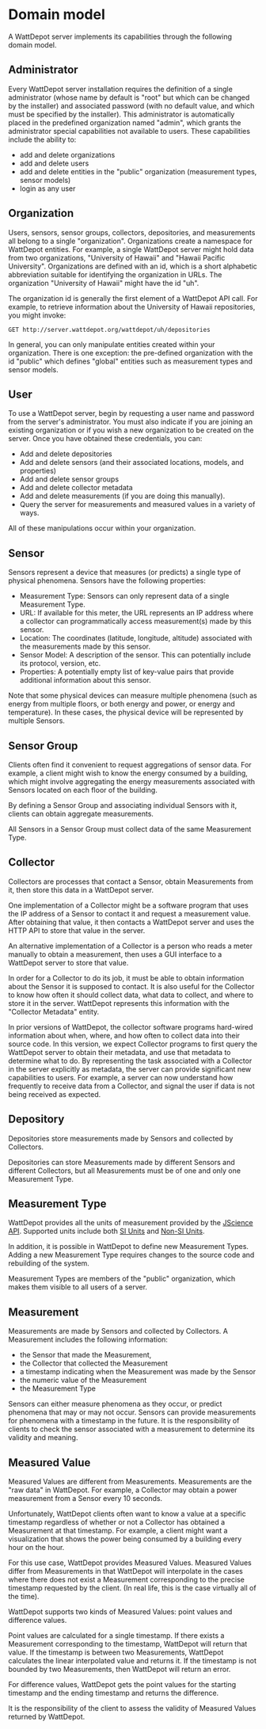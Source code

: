 # Domain model

A WattDepot server implements its capabilities through the following domain model.

## Administrator

Every WattDepot server installation requires the definition of a single administrator (whose name by default is "root" but which can be changed by the installer) and associated password (with no default value, and which must be specified by the installer). This administrator is automatically placed in the predefined organization named "admin", which grants the administrator special capabilities not available to users.  These capabilities include the ability to:

* add and delete organizations
* add and delete users
* add and delete entities in the "public" organization (measurement types, sensor models)
* login as any user

## Organization

Users, sensors, sensor groups, collectors, depositories, and measurements all belong to a single "organization".  Organizations create a namespace for WattDepot entities. For example, a single WattDepot server might hold data from two organizations, "University of Hawaii" and "Hawaii Pacific University". Organizations are defined with an id, which is a short alphabetic abbreviation suitable for identifying the organization in URLs. The organization "University of Hawaii" might have the id "uh".

The organization id is generally the first element of a WattDepot API call. For example, to retrieve information about the University of Hawaii repositories, you might invoke:

```
GET http://server.wattdepot.org/wattdepot/uh/depositories
```

In general, you can only manipulate entities created within your organization. There is one exception: the pre-defined organization with the id "public" which defines "global" entities such as measurement types and sensor models. 

## User

To use a WattDepot server, begin by requesting a user name and password from the server's administrator. You must also indicate if you are joining an existing organization or if you wish a new organization to be created on the server. Once you have obtained these credentials, you can:

* Add and delete depositories
* Add and delete sensors (and their associated locations, models, and properties)
* Add and delete sensor groups
* Add and delete collector metadata
* Add and delete measurements (if you are doing this manually).
* Query the server for measurements and measured values in a variety of ways.

All of these manipulations occur within your organization.


## Sensor

Sensors represent a device that measures (or predicts) a single type of physical phenomena. Sensors have the following properties:

* Measurement Type:  Sensors can only represent data of a single Measurement Type.
* URL: If available for this meter, the URL represents an IP address where a collector can programmatically access measurement(s) made by this sensor. 
* Location: The coordinates (latitude, longitude, altitude) associated with the measurements made by this sensor.
* Sensor Model: A description of the sensor. This can potentially include its protocol, version, etc.
* Properties: A potentially empty list of key-value pairs that provide additional information about this sensor.

Note that some physical devices can measure multiple phenomena (such as energy from multiple floors, or both energy and power, or energy and temperature).  In these cases, the physical device will be represented by multiple Sensors. 

## Sensor Group

Clients often find it convenient to request aggregations of sensor data. For example, a client might wish to know the energy consumed by a building, which might involve aggregating the energy measurements associated with Sensors located on each floor of the building.

By defining a Sensor Group and associating individual Sensors with it, clients can obtain aggregate measurements.

All Sensors in a Sensor Group must collect data of the same Measurement Type.

## Collector

Collectors are processes that contact a Sensor, obtain Measurements from it, then store this data in a WattDepot server.

One implementation of a Collector might be a software program that uses the IP address of a Sensor to contact it and request a measurement value.  After obtaining that value, it then contacts a WattDepot server and uses the HTTP API to store that value in the server.

An alternative implementation of a Collector is a person who reads a meter manually to obtain a measurement, then uses a GUI interface to a WattDepot server to store that value.

In order for a Collector to do its job, it must be able to obtain information about the Sensor it is supposed to contact. It is also useful for the Collector to know how often it should collect data, what data to collect, and where to store it in the server. WattDepot represents this information with the "Collector Metadata" entity.

In prior versions of WattDepot, the collector software programs hard-wired information about when, where, and how often to collect data into their source code. In this version, we expect Collector programs to first query the WattDepot server to obtain their metadata, and use that metadata to determine what to do.  By representing the task associated with a Collector in the server explicitly as metadata, the server can provide significant new capabilities to users. For example, a server can now understand how frequently to receive data from a Collector, and signal the user if data is not being received as expected.

## Depository

Depositories store measurements made by Sensors and collected by Collectors.

Depositories can store Measurements made by different Sensors and different Collectors, but all Measurements must be of one and only one Measurement Type.

## Measurement Type

WattDepot provides all the units of measurement provided by the [JScience API](http://www.unitsofmeasurement.org/). Supported units include both [SI Units](http://jscience.org/api/javax/measure/unit/SI.html) and [Non-SI Units](http://jscience.org/api/javax/measure/unit/NonSI.html).

In addition, it is possible in WattDepot to define new Measurement Types. Adding a new Measurement Type requires changes to the source code and rebuilding of the system.

Measurement Types are members of the "public" organization, which makes them visible to all users of a server.

## Measurement

Measurements are made by Sensors and collected by Collectors.  A Measurement includes the following information:

* the Sensor that made the Measurement,
* the Collector that collected the Measurement
* a timestamp indicating when the Measurement was made by the Sensor
* the numeric value of the Measurement
* the Measurement Type

Sensors can either measure phenomena as they occur, or predict phenomena that may or may not occur.  Sensors can provide measurements for phenomena with a timestamp in the future.  It is the responsibility of clients to check the sensor associated with a measurement to determine its validity and meaning.

## Measured Value

Measured Values are different from Measurements. Measurements are the "raw data" in WattDepot.  For example, a Collector may obtain a power measurement from a Sensor every 10 seconds.

Unfortunately, WattDepot clients often want to know a value at a specific timestamp regardless of whether or not a Collector has obtained a Measurement at that timestamp.  For example, a client might want a visualization that shows the power being consumed by a building every hour on the hour.

For this use case, WattDepot provides Measured Values.  Measured Values differ from Measurements in that WattDepot will interpolate in the cases where there does not exist a Measurement corresponding to the precise timestamp requested by the client. (In real life, this is the case virtually all of the time).

WattDepot supports two kinds of Measured Values: point values and difference values. 

Point values are calculated for a single timestamp. If there exists a Measurement corresponding to the timestamp, WattDepot will return that value. If the timestamp is between two Measurements, WattDepot
calculates the linear interpolated value and returns it.  If the timestamp is not bounded by two Measurements, then WattDepot will return an error.

For difference values, WattDepot gets the point values for the starting timestamp and the ending timestamp and returns the difference.

It is the responsibility of the client to assess the validity of Measured Values returned by WattDepot.
